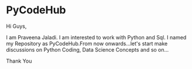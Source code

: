 # PyCodeHub

Hi Guys,

  I am Praveena Jaladi. I am interested to work with Python and Sql.
  I named my Repository as PyCodeHub.From now onwards...let's start make discussions on Python Coding, Data Science Concepts and so on...
  
 Thank You
